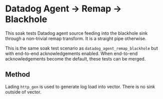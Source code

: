 # Datadog Agent -> Remap -> Blackhole

This soak tests Datadog agent source feeding into the blackhole sink through a
non-trivial remap transform. It is a straight pipe otherwise.

This is the same soak test scenario as `datadog_agent_remap_blackhole`
but with end-to-end acknowledgements enabled. When end-to-end
acknowledgements become the default, these tests can be merged.

## Method

Lading `http_gen` is used to generate log load into vector. There is no sink
outside of vector.
